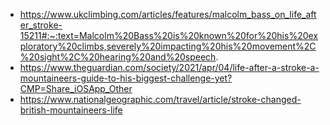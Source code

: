 - https://www.ukclimbing.com/articles/features/malcolm_bass_on_life_after_stroke-15211#:~:text=Malcolm%20Bass%20is%20known%20for%20his%20exploratory%20climbs,severely%20impacting%20his%20movement%2C%20sight%2C%20hearing%20and%20speech.
- https://www.theguardian.com/society/2021/apr/04/life-after-a-stroke-a-mountaineers-guide-to-his-biggest-challenge-yet?CMP=Share_iOSApp_Other
- https://www.nationalgeographic.com/travel/article/stroke-changed-british-mountaineers-life